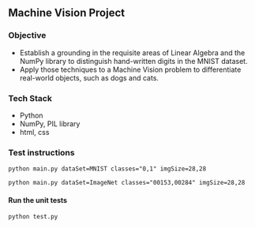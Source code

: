 ## Machine Vision Project
### Objective
-  Establish a grounding in the requisite areas of Linear Algebra and the NumPy library to distinguish hand-written digits in the MNIST dataset.
- Apply those techniques to a Machine Vision problem to differentiate real-world objects, such as dogs and cats.

### Tech Stack
- Python
- NumPy, PIL library
- html, css

### Test instructions
```
python main.py dataSet=MNIST classes="0,1" imgSize=28,28

python main.py dataSet=ImageNet classes="00153,00284" imgSize=28,28
```
#### Run the unit tests
```
python test.py
```